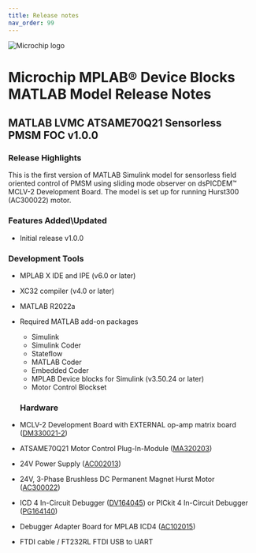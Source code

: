 ```yaml
---
title: Release notes
nav_order: 99
---
```


![Microchip logo](https://raw.githubusercontent.com/wiki/Microchip-MPLAB-Harmony/Microchip-MPLAB-Harmony.github.io/images/microchip_logo.png)



# Microchip MPLAB® Device Blocks MATLAB Model Release Notes

## MATLAB LVMC ATSAME70Q21 Sensorless PMSM FOC  v1.0.0



### Release Highlights
This is the first version of MATLAB Simulink model for sensorless field oriented control of PMSM using sliding mode observer on dsPICDEM™ MCLV-2 Development Board.
The model is set up for running Hurst300 (AC300022) motor.

  
### Features Added\Updated
-	Initial release v1.0.0
### Development Tools
*	MPLAB X IDE and IPE  (v6.0 or later)
*	XC32 compiler (v4.0 or later)
*	MATLAB R2022a
*	Required MATLAB add-on packages
    *	Simulink
    *	Simulink Coder
    *	Stateflow
    *	MATLAB Coder
    *	Embedded Coder 
    *	MPLAB Device blocks for Simulink (v3.50.24 or later)
    * Motor Control Blockset 


    ### Hardware
    
* MCLV-2 Development Board with EXTERNAL op-amp matrix board ([DM330021-2](https://www.microchipdirect.com/product/DM330021-2))
* ATSAME70Q21 Motor Control Plug-In-Module ([MA320203](https://www.microchipdirect.com/product/MA320203))
* 24V Power Supply ([AC002013](https://www.microchipdirect.com/dev-tools/AC002013)) 
* 24V, 3-Phase Brushless DC Permanent Magnet Hurst Motor ([AC300022](https://www.microchip.com/en-us/development-tool/AC300022))
* ICD 4 In-Circuit Debugger ([DV164045](https://www.microchipdirect.com/product/DV164045)) or PICkit 4 In-Circuit Debugger ([PG164140](https://www.microchipdirect.com/dev-tools/PG164140))
* Debugger Adapter Board for MPLAB ICD4 ([AC102015](https://www.microchipdirect.com/product/AC102015))
* FTDI cable / FT232RL FTDI USB to UART





